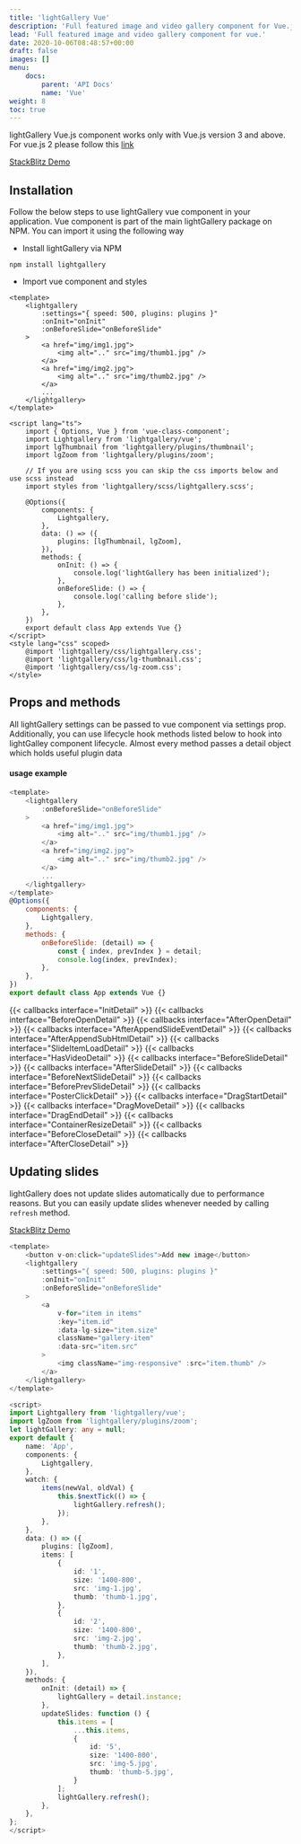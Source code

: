 ```yaml
---
title: 'lightGallery Vue'
description: 'Full featured image and video gallery component for Vue.js'
lead: 'Full featured image and video gallery component for vue.'
date: 2020-10-06T08:48:57+00:00
draft: false
images: []
menu:
    docs:
        parent: 'API Docs'
        name: 'Vue'
weight: 8
toc: true
---
```


<div class="alert alert-danger" role="alert">
    lightGallery Vue.js component works only with Vue.js version 3 and above. For vue.js 2 please follow this <a target="_blank" href="https://github.com/sachinchoolur/lightgallery.js/issues/60#issuecomment-422259277">link</a>
</div>

<a class="btn btn-outline-primary" href="https://stackblitz.com/edit/lightgallery-vue" target="_blank">StackBlitz
Demo</a>

## Installation

Follow the below steps to use lightGallery vue component in your application.
Vue component is part of the main lightGallery package on NPM. You can import it
using the following way

-   Install lightGallery via NPM

```
npm install lightgallery
```

-   Import vue component and styles

```vue
<template>
    <lightgallery
        :settings="{ speed: 500, plugins: plugins }"
        :onInit="onInit"
        :onBeforeSlide="onBeforeSlide"
    >
        <a href="img/img1.jpg">
            <img alt=".." src="img/thumb1.jpg" />
        </a>
        <a href="img/img2.jpg">
            <img alt=".." src="img/thumb2.jpg" />
        </a>
        ...
    </lightgallery>
</template>

<script lang="ts">
    import { Options, Vue } from 'vue-class-component';
    import Lightgallery from 'lightgallery/vue';
    import lgThumbnail from 'lightgallery/plugins/thumbnail';
    import lgZoom from 'lightgallery/plugins/zoom';

    // If you are using scss you can skip the css imports below and use scss instead
    import styles from 'lightgallery/scss/lightgallery.scss';

    @Options({
        components: {
            Lightgallery,
        },
        data: () => ({
            plugins: [lgThumbnail, lgZoom],
        }),
        methods: {
            onInit: () => {
                console.log('lightGallery has been initialized');
            },
            onBeforeSlide: () => {
                console.log('calling before slide');
            },
        },
    })
    export default class App extends Vue {}
</script>
<style lang="css" scoped>
    @import 'lightgallery/css/lightgallery.css';
    @import 'lightgallery/css/lg-thumbnail.css';
    @import 'lightgallery/css/lg-zoom.css';
</style>
```

## Props and methods

All lightGallery settings can be passed to vue component via settings prop.
Additionally, you can use lifecycle hook methods listed below to hook into
lightGalley component lifecycle. Almost every method passes a detail object
which holds useful plugin data

#### usage example

```js
<template>
    <lightgallery
        :onBeforeSlide="onBeforeSlide"
    >
        <a href="img/img1.jpg">
            <img alt=".." src="img/thumb1.jpg" />
        </a>
        <a href="img/img2.jpg">
            <img alt=".." src="img/thumb2.jpg" />
        </a>
        ...
    </lightgallery>
</template>
@Options({
    components: {
        Lightgallery,
    },
    methods: {
        onBeforeSlide: (detail) => {
            const { index, prevIndex } = detail;
            console.log(index, prevIndex);
        },
    },
})
export default class App extends Vue {}
```

<div class="event-docs-list">
    {{< callbacks interface="InitDetail" >}}
    {{< callbacks interface="BeforeOpenDetail" >}}
    {{< callbacks interface="AfterOpenDetail" >}}
    {{< callbacks interface="AfterAppendSlideEventDetail" >}}
    {{< callbacks interface="AfterAppendSubHtmlDetail" >}}
    {{< callbacks interface="SlideItemLoadDetail" >}}
    {{< callbacks interface="HasVideoDetail" >}}
    {{< callbacks interface="BeforeSlideDetail" >}}
    {{< callbacks interface="AfterSlideDetail" >}}
    {{< callbacks interface="BeforeNextSlideDetail" >}}
    {{< callbacks interface="BeforePrevSlideDetail" >}}
    {{< callbacks interface="PosterClickDetail" >}}
    {{< callbacks interface="DragStartDetail" >}}
    {{< callbacks interface="DragMoveDetail" >}}
    {{< callbacks interface="DragEndDetail" >}}
    {{< callbacks interface="ContainerResizeDetail" >}}
    {{< callbacks interface="BeforeCloseDetail" >}}
    {{< callbacks interface="AfterCloseDetail" >}}
</div>

## Updating slides

lightGallery does not update slides automatically due to performance reasons.
But you can easily update slides whenever needed by calling `refresh` method.

<a class="btn btn-outline-primary" href="https://stackblitz.com/edit/lightgallery-vue-update-slides" target="_blank">StackBlitz
Demo</a>

```ts
<template>
    <button v-on:click="updateSlides">Add new image</button>
    <lightgallery
        :settings="{ speed: 500, plugins: plugins }"
        :onInit="onInit"
        :onBeforeSlide="onBeforeSlide"
    >
        <a
            v-for="item in items"
            :key="item.id"
            :data-lg-size="item.size"
            className="gallery-item"
            :data-src="item.src"
        >
            <img className="img-responsive" :src="item.thumb" />
        </a>
    </lightgallery>
</template>

<script>
import Lightgallery from 'lightgallery/vue';
import lgZoom from 'lightgallery/plugins/zoom';
let lightGallery: any = null;
export default {
    name: 'App',
    components: {
        Lightgallery,
    },
    watch: {
        items(newVal, oldVal) {
            this.$nextTick(() => {
                lightGallery.refresh();
            });
        },
    },
    data: () => ({
        plugins: [lgZoom],
        items: [
            {
                id: '1',
                size: '1400-800',
                src: 'img-1.jpg',
                thumb: 'thumb-1.jpg',
            },
            {
                id: '2',
                size: '1400-800',
                src: 'img-2.jpg',
                thumb: 'thumb-2.jpg',
            },
        ],
    }),
    methods: {
        onInit: (detail) => {
            lightGallery = detail.instance;
        },
        updateSlides: function () {
            this.items = [
                ...this.items,
                {
                    id: '5',
                    size: '1400-800',
                    src: 'img-5.jpg',
                    thumb: 'thumb-5.jpg',
                }
            ];
            lightGallery.refresh();
        },
    },
};
</script>

```